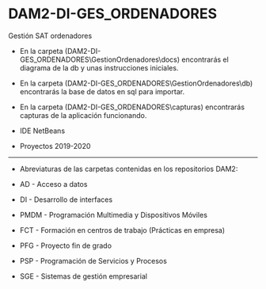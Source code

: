 # DAM2-DI-GES_ORDENADORES
Gestión SAT ordenadores

* En la carpeta (DAM2-DI-GES_ORDENADORES\GestionOrdenadores\docs) encontrarás el diagrama de la db y unas instrucciones iniciales.
* En la carpeta (DAM2-DI-GES_ORDENADORES\GestionOrdenadores\db) encontrarás la base de datos en sql para importar.
* En la carpeta (DAM2-DI-GES_ORDENADORES\capturas) encontrarás capturas de la aplicación funcionando.
* IDE NetBeans

* Proyectos 2019-2020
*******************************************************************
* Abreviaturas de las carpetas contenidas en los repositorios DAM2:

* AD - Acceso a datos
* DI - Desarrollo de interfaces
* PMDM - Programación Multimedia y Dispositivos Móviles
* FCT - Formación en centros de trabajo (Prácticas en empresa)
* PFG - Proyecto fin de grado
* PSP - Programación de Servicios y Procesos
* SGE - Sistemas de gestión empresarial